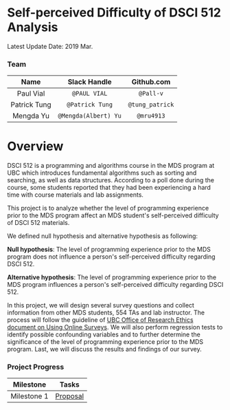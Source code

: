 # Self-perceived Difficulty of DSCI 512 Analysis

Latest Update Date: 2019 Mar.

### Team

| Name  | Slack Handle | Github.com |
| :------: | :---: | :----------: |
| Paul Vial | `@PAUL VIAL` | `@Pall-v`||
| Patrick Tung | `@Patrick Tung` | `@tung_patrick` |
| Mengda Yu | `@Mengda(Albert) Yu` | `@mru4913` |

# Overview

DSCI 512 is a programming and algorithms course in the MDS program at UBC which introduces fundamental algorithms such as sorting and searching, as well as data structures. According to a poll done during the course, some students reported that they had been experiencing a hard time with course materials and lab assignments.

This project is to analyze whether the level of programming experience prior to the MDS program affect an MDS student's self-perceived difficulty of DSCI 512 materials.

We defined null hypothesis and alternative hypothesis as following:

**Null hypothesis**: The level of programming experience prior to the MDS program does not influence a person's self-perceived difficulty regarding DSCI 512.

**Alternative hypothesis**: The level of programming experience prior to the MDS program influences a person's self-perceived difficulty regarding DSCI 512.

In this project, we will design several survey questions and collect information from other MDS students, 554 TAs and lab instructor. The process will follow the guideline of [UBC Office of Research Ethics document on Using Online Surveys](https://ethics.research.ubc.ca/sites/ore.ubc.ca/files/documents/Online_Survey-GN.pdf). We will also perform regression tests to identify possible confounding variables and to further determine the significance of the level of programming experience prior to the MDS program. Last, we will discuss the results and findings of our survey.

### Project Progress

| Milestone | Tasks |
| :------: | :---: |
| Milestone 1 | [Proposal](./Milestone1/proposal.md) |
